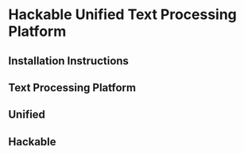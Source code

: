 # Hackable Unified Text Processing Platform

## Installation Instructions

## Text Processing Platform

## Unified

## Hackable

